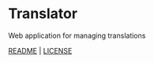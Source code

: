# Translator

Web application for managing translations

[README](Website/README.md) | [LICENSE](LICENSE)